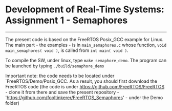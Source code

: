 # Development of Real-Time Systems: Assignment 1 - Semaphores
---

The present code is based on the FreeRTOS Posix_GCC example for Linux. The main part - the examples - is in `main_semaphores.c` whose function, `void main_semaphores( void )`, is called from `int main( void )`.

To compile the SW, under linux, type `make semaphore_demo`. The program can be launched by typing `./build/semaphore_demo` 

Important note: the code needs to be located under `FreeRTOS/Demo/Posix_GCC. As a result, you should first download the FreeRTOS code (the code is under https://github.com/FreeRTOS/FreeRTOS - clone it from there and save the present repository - 'https://github.com/fooltinkerer/FreeRTOS_Semaphores' - under the Demo folder)

